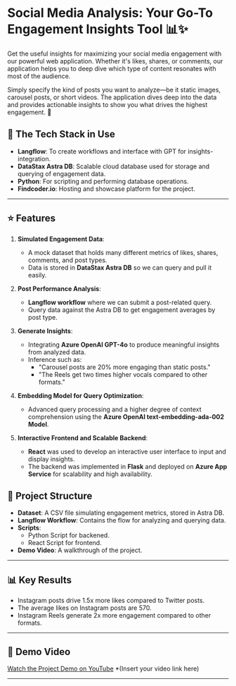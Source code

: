 # Social Media Analysis: Your Go-To Engagement Insights Tool 📊✨
 
Get the useful insights for maximizing your social media engagement with our powerful web application. Whether it's likes, shares, or comments, our application helps you to deep dive which type of content resonates with most of the audience.

Simply specify the kind of posts you want to analyze—be it static images, carousel posts, or short videos. The application dives deep into the data and provides actionable insights to show you what drives the highest engagement. 🚀








## 🚀 The Tech Stack in Use
- **Langflow**: To create workflows and interface with GPT for insights-integration.
- **DataStax Astra DB**: Scalable cloud database used for storage and querying of engagement data.
- **Python**: For scripting and performing database operations.
- **Findcoder.io**: Hosting and showcase platform for the project.
---
## ⭐ Features
1. **Simulated Engagement Data**:
   - A mock dataset that holds many different metrics of likes, shares, comments, and post types.
   - Data is stored in **DataStax Astra DB** so we can query and pull it easily.

2. **Post Performance Analysis**:
   - **Langflow workflow** where we can submit a post-related query.
   - Query data against the Astra DB to get engagement averages by post type.

3. **Generate Insights**:
   - Integrating **Azure OpenAI GPT-4o** to produce meaningful insights from analyzed data.
   - Inference such as:
     - "Carousel posts are 20% more engaging than static posts."
     - "The Reels get two times higher vocals compared to other formats."

4. **Embedding Model for Query Optimization**:
   - Advanced query processing and a higher degree of context comprehension using the **Azure OpenAI text-embedding-ada-002 Model**.

5. **Interactive Frontend and Scalable Backend**:
   - **React** was used to develop an interactive user interface to input and display insights.
   - The backend was implemented in **Flask** and deployed on **Azure App Service** for scalability and high availability.

## 📁 Project Structure
- **Dataset**: A CSV file simulating engagement metrics, stored in Astra DB.
- **Langflow Workflow**: Contains the flow for analyzing and querying data.
- **Scripts**:
  - Python Script for backened.
  - React Script for frontend.
- **Demo Video**: A walkthrough of the project.

---

## 📊 Key Results
- Instagram posts drive 1.5x more likes compared to Twitter posts.
- The average likes on Instagram posts are 570.
- Instagram Reels generate 2x more engagement compared to other formats.

---

## 🎥 Demo Video
[Watch the Project Demo on YouTube](#) *(Insert your video link here)

---
